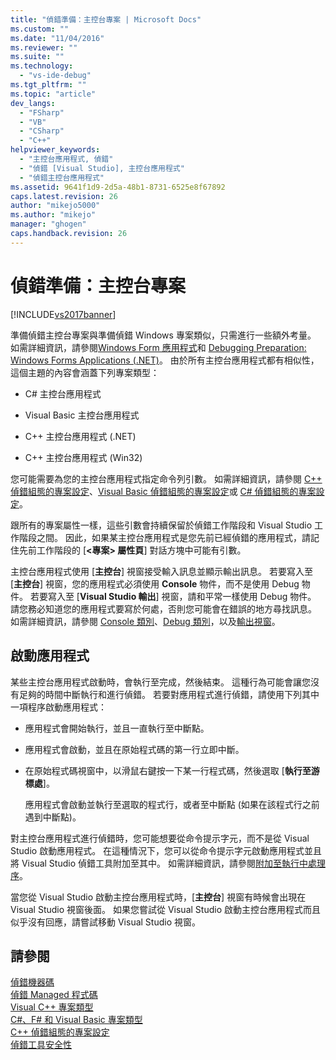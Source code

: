 ```yaml
---
title: "偵錯準備：主控台專案 | Microsoft Docs"
ms.custom: ""
ms.date: "11/04/2016"
ms.reviewer: ""
ms.suite: ""
ms.technology: 
  - "vs-ide-debug"
ms.tgt_pltfrm: ""
ms.topic: "article"
dev_langs: 
  - "FSharp"
  - "VB"
  - "CSharp"
  - "C++"
helpviewer_keywords: 
  - "主控台應用程式, 偵錯"
  - "偵錯 [Visual Studio], 主控台應用程式"
  - "偵錯主控台應用程式"
ms.assetid: 9641f1d9-2d5a-48b1-8731-6525e8f67892
caps.latest.revision: 26
author: "mikejo5000"
ms.author: "mikejo"
manager: "ghogen"
caps.handback.revision: 26
---
```

# 偵錯準備：主控台專案
[!INCLUDE[vs2017banner](../code-quality/includes/vs2017banner.md)]

準備偵錯主控台專案與準備偵錯 Windows 專案類似，只需進行一些額外考量。  如需詳細資訊，請參閱[Windows Form 應用程式](../debugger/debugging-preparation-windows-forms-applications.md)和 [Debugging Preparation: Windows Forms Applications \(.NET\)](http://msdn.microsoft.com/zh-tw/a8bc54de-41a3-464d-9a12-db9bdcbc1ad5)。  由於所有主控台應用程式都有相似性，這個主題的內容會涵蓋下列專案類型：  
  
-   C\# 主控台應用程式  
  
-   Visual Basic 主控台應用程式  
  
-   C\+\+ 主控台應用程式 \(.NET\)  
  
-   C\+\+ 主控台應用程式 \(Win32\)  
  
 您可能需要為您的主控台應用程式指定命令列引數。  如需詳細資訊，請參閱 [C\+\+ 偵錯組態的專案設定](../debugger/project-settings-for-a-cpp-debug-configuration.md)、[Visual Basic 偵錯組態的專案設定](../debugger/project-settings-for-a-visual-basic-debug-configuration.md)或 [C\# 偵錯組態的專案設定](../debugger/project-settings-for-csharp-debug-configurations.md)。  
  
 跟所有的專案屬性一樣，這些引數會持續保留於偵錯工作階段和 Visual Studio 工作階段之間。  因此，如果某主控台應用程式是您先前已經偵錯的應用程式，請記住先前工作階段的 \[**\<專案\> 屬性頁**\] 對話方塊中可能有引數。  
  
 主控台應用程式使用 \[**主控台**\] 視窗接受輸入訊息並顯示輸出訊息。  若要寫入至 \[**主控台**\] 視窗，您的應用程式必須使用 **Console** 物件，而不是使用 Debug 物件。  若要寫入至 \[**Visual Studio 輸出**\] 視窗，請和平常一樣使用 Debug 物件。  請您務必知道您的應用程式要寫於何處，否則您可能會在錯誤的地方尋找訊息。  如需詳細資訊，請參閱 [Console 類別](https://msdn.microsoft.com/en-us/library/system.console.aspx)、[Debug 類別](https://msdn.microsoft.com/en-us/library/system.diagnostics.debug.aspx)，以及[輸出視窗](../ide/reference/output-window.md)。  
  
## 啟動應用程式  
 某些主控台應用程式啟動時，會執行至完成，然後結束。  這種行為可能會讓您沒有足夠的時間中斷執行和進行偵錯。  若要對應用程式進行偵錯，請使用下列其中一項程序啟動應用程式：  
  
-   應用程式會開始執行，並且一直執行至中斷點。  
  
-   應用程式會啟動，並且在原始程式碼的第一行立即中斷。  
  
-   在原始程式碼視窗中，以滑鼠右鍵按一下某一行程式碼，然後選取 \[**執行至游標處**\]。  
  
     應用程式會啟動並執行至選取的程式行，或者至中斷點 \(如果在該程式行之前遇到中斷點\)。  
  
 對主控台應用程式進行偵錯時，您可能想要從命令提示字元，而不是從 Visual Studio 啟動應用程式。  在這種情況下，您可以從命令提示字元啟動應用程式並且將 Visual Studio 偵錯工具附加至其中。  如需詳細資訊，請參閱[附加至執行中處理序](../debugger/attach-to-running-processes-with-the-visual-studio-debugger.md)。  
  
 當您從 Visual Studio 啟動主控台應用程式時，\[**主控台**\] 視窗有時候會出現在 Visual Studio 視窗後面。  如果您嘗試從 Visual Studio 啟動主控台應用程式而且似乎沒有回應，請嘗試移動 Visual Studio 視窗。  
  
## 請參閱  
 [偵錯機器碼](../debugger/debugging-native-code.md)   
 [偵錯 Managed 程式碼](../debugger/debugging-managed-code.md)   
 [Visual C\+\+ 專案類型](../debugger/debugging-preparation-visual-cpp-project-types.md)   
 [C\#、F\# 和 Visual Basic 專案類型](../debugger/debugging-preparation-csharp-f-hash-and-visual-basic-project-types.md)   
 [C\+\+ 偵錯組態的專案設定](../debugger/project-settings-for-a-cpp-debug-configuration.md)   
 [偵錯工具安全性](../debugger/debugger-security.md)